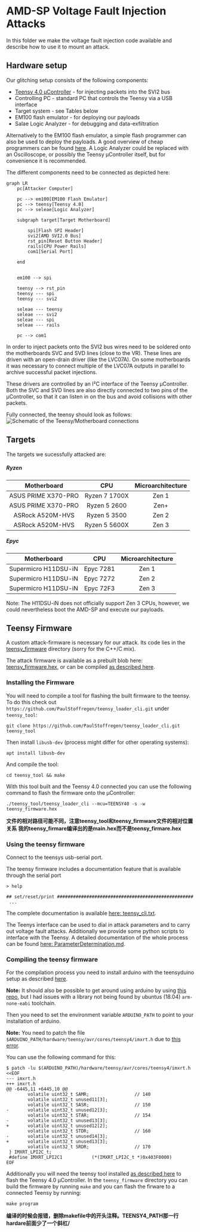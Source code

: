 # AMD-SP Voltage Fault Injection Attacks 

In this folder we make the voltage fault injection code available and describe how to use it to mount an attack.

## Hardware setup

Our glitching setup consists of the following components:

- [Teensy 4.0 µController](https://www.pjrc.com/store/teensy40.html) - for injecting packets into the SVI2 bus
- Controlling PC - standard PC that controls the Teensy via a USB interface
- Target system - see Tables below
- EM100 flash emulator - for deploying our payloads
- Salae Logic Analyzer - for debugging and data-exfiltration

Alternatively to the EM100 flash emulator, a simple flash programmer can also be used to deploy the payloads. A good overview of cheap programmers can be found [here](https://github.com/boseji/CH341-Store).
A Logic Analyzer could be replaced with an Oscilloscope, or possibly the Teensy µController itself, but for convenience it is recommended.

The different components need to be connected as depicted here:

```mermaid
graph LR
    pc[Attacker Computer]

    pc --> em100[EM100 Flash Emulator]
    pc --> teensy[Teensy 4.0]
    pc --> seleae[Logic Analyzer]

    subgraph target[Target Motherboard]

        spi[Flash SPI Header]
        svi2[AMD SVI2.0 Bus]
        rst_pin[Reset Button Header]
        rails[CPU Power Rails]
        com1[Serial Port]
        
    end


    em100 --> spi

    teensy --> rst_pin
    teensy --- spi
    teensy --- svi2

    seleae --- teensy
    seleae --- svi2
    seleae --- spi
    seleae --- rails

    pc --> com1

```

In order to inject packets onto the SVI2 bus wires need to be soldered onto the motherboards SVC and SVD lines (close to the VR).
These lines are driven with an open-drain driver (like the LVC07A).
On some motherboards it was necessary to connect multiple of the LVC07A outputs in parallel to archive successful packet injections.

These drivers are controlled by an I²C interface of the Teensy µController.
Both the SVC and SVD lines are also directly connected to two pins of the µController, so that it can listen in on the bus and avoid collisions with other packets.

Fully connected, the teensy should look as follows:
![Schematic of the Teensy/Motherboard connections](teensy_setup.png)

## Targets

The targets we sucessfully attacked are:

##### Ryzen

| Motherboard | CPU   | Microarchitecture |
|:-----------:|:-----:|:-----------------:|
| ASUS PRIME X370-PRO | Ryzen 7 1700X | Zen 1 |
| ASUS PRIME X370-PRO | Ryzen  5 2600 | Zen+ |
| ASRock A520M-HVS | Ryzen 5 3500 | Zen 2 |
| ASRock A520M-HVS | Ryzen 5 5600X | Zen 3 |

##### Epyc

| Motherboard | CPU   | Microarchitecture |
|:-----------:|:-----:|:-----------------:|
| Supermicro H11DSU-iN | Epyc 7281 | Zen 1 |
| Supermicro H11DSU-iN | Epyc 7272 | Zen 2 |
| Supermicro H11DSU-iN | Epyc 72F3 | Zen 3 |

Note: The H11DSU-iN does not officially support Zen 3 CPUs, however, we could nevertheless boot the AMD-SP and execute our payloads.

## Teensy Firmware

A custom attack-firmware is necessary for our attack.
Its code lies in the [teensy_firmware](./teensy_firmware) directory (sorry for the C++/C mix).

The attack firmware is available as a prebuilt blob here: [teensy_firmware.hex](./teensy_firmware.hex), or can be compiled [as described here](#compiling-the-teensy-firmware).

### Installing the Firmware

You will need to compile a tool for flashing the built firmware to the teensy.
To do this check out `https://github.com/PaulStoffregen/teensy_loader_cli.git` under `teensy_tool`:
```
git clone https://github.com/PaulStoffregen/teensy_loader_cli.git teensy_tool
```
Then install `libusb-dev` (process might differ for other operating systems):
```
apt install libusb-dev
```
And compile the tool:
```
cd teensy_tool && make
```

With this tool built and the Teensy 4.0 connected you can use the following command to flash the firmware onto the µController:
```
./teensy_tool/teensy_loader_cli --mcu=TEENSY40 -s -w teensy_firmware.hex
```
**文件的相对路径可能不同，注意teensy_tool和teensy_firmware文件的相对位置关系**
**我的teensy_firmare编译出的是main.hex而不是teensy_firmare.hex**

### Using the teensy firmware

Connect to the teensys usb-serial port.

The teensy firmware includes a documentation feature that is available through the serial port

```
> help

## set/reset/print ###################################################
 ...
```

The complete documentation is available [here: teensy_cli.txt](./teensy_cli.txt).

The Teenys interface can be used to dial in attack parameters and to carry out voltage fault attacks.
Additionally we provide some python scripts to interface with the Teensy.
A detailed documentation of the whole process can be found [here: ParameterDetermination.md](ParameterDetermination.md).

### Compiling the teensy firmware

For the compilation process you need to install arduino with the teensyduino setup as described [here](https://www.pjrc.com/teensy/td_download.html).

**Note:** It should also be possible to get around using arduino by using [this repo](https://github.com/PaulStoffregen/cores/), but I had issues with a library not being found by ubuntus (18.04) `arm-none-eabi` toolchain.

Then you need to set the environment variable `ARDUINO_PATH` to point to your installation of arduino.

**Note:** You need to patch the file `$ARDUINO_PATH/hardware/teensy/avr/cores/teensy4/imxrt.h` due to [this error](https://github.com/PaulStoffregen/cores/pull/533).

You can use the following command for this:
```
$ patch -lu $(ARDUINO_PATH)/hardware/teensy/avr/cores/teensy4/imxrt.h <<EOF
--- imxrt.h
+++ imxrt.h
@@ -6445,11 +6445,10 @@
        volatile uint32_t SAMR;                 // 140
        volatile uint32_t unused11[3];
        volatile uint32_t SASR;                 // 150
-       volatile uint32_t unused12[3];
        volatile uint32_t STAR;                 // 154
-       volatile uint32_t unused13[3];
+       volatile uint32_t unused12[2];
        volatile uint32_t STDR;                 // 160
-       volatile uint32_t unused14[3];
+       volatile uint32_t unused13[3];
        volatile uint32_t SRDR;                 // 170
 } IMXRT_LPI2C_t;
 #define IMXRT_LPI2C1           (*(IMXRT_LPI2C_t *)0x403F0000)
EOF
```

Additionally you will need the teensy tool installed [as described here](#installing-the-firmware) to flash the Teensy 4.0 µController.
In the `teensy_firmware` directory you can build the firmware by running `make` and you can flash the firware to a connected Teensy by running:
```
make program
```
**编译的时候会报错，删除makefile中的开头注释。TEENSY4_PATH那一行hardare前面少了一个斜杠/**

